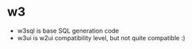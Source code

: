 # w3
- w3sql is base SQL generation code
- w3ui is w2ui compatibility level, but not quite compatible :)